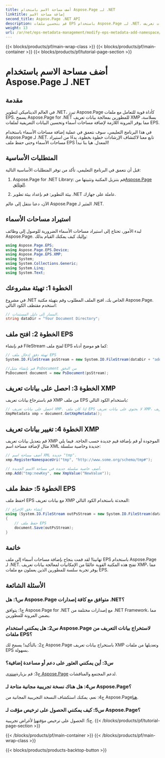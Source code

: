 ```yaml
---
title: أضف مساحة الاسم باستخدام Aspose.Page لـ .NET
linktitle: إضافة مساحة الاسم
second_title: Aspose.Page .NET API
description: قم بتحسين ملفات EPS باستخدام Aspose.Page لـ .NET. أضف مساحات الأسماء دون عناء، وقم بتعديل بيانات تعريف XMP، وعزز سير عمل تطوير .NET الخاص بك.
weight: 13
url: /ar/net/eps-metadata-management/modify-eps-metadata-add-namespace/
---
```


{{< blocks/products/pf/main-wrap-class >}}
{{< blocks/products/pf/main-container >}}
{{< blocks/products/pf/tutorial-page-section >}}

# أضف مساحة الاسم باستخدام Aspose.Page لـ .NET

## مقدمة

في العالم الديناميكي لتطوير .NET، تبرز Aspose.Page كأداة قوية للتعامل مع ملفات EPS. يسمح Aspose.Page for .NET للمطورين بمعالجة بيانات تعريف XMP بسلاسة، مما يوفر المرونة اللازمة لإضافة مساحات أسماء وتحسين البيانات التعريفية لملفات EPS.

في هذا البرنامج التعليمي، سوف نتعمق في عملية إضافة مساحات الأسماء باستخدام Aspose.Page لـ .NET. تابع معنا لاكتشاف الإرشادات خطوة بخطوة، بدءًا من استيراد مساحات الأسماء وحتى حفظ ملف EPS المعدل. هيا بنا نبدأ!

## المتطلبات الأساسية

قبل أن نتعمق في البرنامج التعليمي، تأكد من توفر المتطلبات الأساسية التالية:

1.  Aspose.Page for .NET Library: قم بتنزيل المكتبة وتثبيتها من[Aspose.Page الوثائق](https://reference.aspose.com/page/net/).

2. بيئة التطوير: قم بإعداد بيئة تطوير .NET عاملة على جهازك.

الآن، دعنا ننتقل إلى عالم Aspose.Page المثير لـ .NET.

## استيراد مساحات الأسماء

لبدء الأمور، تحتاج إلى استيراد مساحات الأسماء الضرورية للوصول إلى وظائف Aspose.Page. وإليك كيف يمكنك القيام بذلك:

```csharp
using Aspose.Page.EPS;
using Aspose.Page.EPS.Device;
using Aspose.Page.EPS.XMP;
using System;
using System.Collections.Generic;
using System.Linq;
using System.Text;
```

## الخطوة 1: تهيئة مشروعك

في مشروع .NET الخاص بك، افتح الملف المطلوب وقم بتهيئة مكتبة Aspose.Page. استخدم مقتطف الكود التالي:

```csharp
// المسار إلى دليل المستندات.
string dataDir = "Your Document Directory";
```

## الخطوة 2: افتح ملف EPS

قم بإنشاء FileStream لفتح ملف EPS كما هو موضح أدناه:

```csharp
// تهيئة دفق إدخال ملف EPS
System.IO.FileStream psStream = new System.IO.FileStream(dataDir + "add_simple_props_input.eps", System.IO.FileMode.Open, System.IO.FileAccess.Read);

//قم بإنشاء مثيل PsDocument من الدفق
PsDocument document = new PsDocument(psStream);
```

## الخطوة 3: احصل على بيانات تعريف XMP

قم باسترجاع بيانات تعريف XMP من ملف EPS باستخدام الكود التالي:

```csharp
// احصل على بيانات تعريف XMP. إذا كان ملف EPS لا يحتوي على بيانات تعريف XMP، فسيتم إنشاء ملف جديد بقيم من تعليقات بيانات تعريف PS.
XmpMetadata xmp = document.GetXmpMetadata();
```

## الخطوة 4: تغيير بيانات تعريف XMP

قم بتعديل بيانات تعريف XMP الموجودة أو قم بإضافة قيم جديدة حسب الحاجة. فيما يلي مثال لإضافة مساحة اسم XML جديدة وخاصية سلسلة:

```csharp
// أضف مساحة اسم XML جديدة "tmp".
xmp.RegisterNamespaceUri("tmp", "http://www.some.org/schema/tmp#");

// أضف خاصية سلسلة جديدة في مساحة الاسم الجديدة.
xmp.Add("tmp:newKey", new XmpValue("NewValue"));
```

## الخطوة 5: حفظ ملف EPS

احفظ ملف EPS مع بيانات تعريف XMP المحدثة باستخدام الكود التالي:

```csharp
// إنشاء دفق الإخراج
using (System.IO.FileStream outPsStream = new System.IO.FileStream(dataDir + "add_namespace_output.eps", System.IO.FileMode.Create, System.IO.FileAccess.Write))
{
    // حفظ ملف EPS
    document.Save(outPsStream);
}
```

## خاتمة

تهانينا! لقد قمت بنجاح بإضافة مساحات أسماء إلى ملف EPS باستخدام Aspose.Page لـ .NET. تفتح هذه المكتبة القوية عالمًا من الإمكانيات لمعالجة بيانات تعريف XMP، مما يوفر تجربة سلسة للمطورين الذين يعملون مع ملفات EPS.

## الأسئلة الشائعة

### س1: هل Aspose.Page متوافق مع كافة إصدارات .NET؟

ج1: يتوافق Aspose.Page for .NET مع إصدارات مختلفة من .NET Framework، مما يضمن المرونة للمطورين.

### س2: هل يمكنني استخدام Aspose.Page لاستخراج بيانات التعريف من ملفات EPS؟

ج2: بالتأكيد! يسمح لك Aspose.Page باستخراج بيانات تعريف XMP وتعديلها من ملفات EPS بسهولة.

### س3: أين يمكنني العثور على دعم أو مساعدة إضافية؟

 ج3: قم بزيارة[منتدى Aspose.Page](https://forum.aspose.com/c/page/39) لدعم المجتمع والمناقشات.

### س4: هل هناك نسخة تجريبية مجانية متاحة لـ Aspose.Page؟

 ج4: نعم، يمكنك استكشاف النسخة التجريبية المجانية من Aspose.Page[هنا](https://releases.aspose.com/).

### س5: كيف يمكنني الحصول على ترخيص مؤقت لـ Aspose.Page؟

 ج5: الحصول على ترخيص مؤقت[هنا](https://purchase.aspose.com/temporary-license/) لأغراض تجريبية.
{{< /blocks/products/pf/tutorial-page-section >}}

{{< /blocks/products/pf/main-container >}}
{{< /blocks/products/pf/main-wrap-class >}}

{{< blocks/products/products-backtop-button >}}
